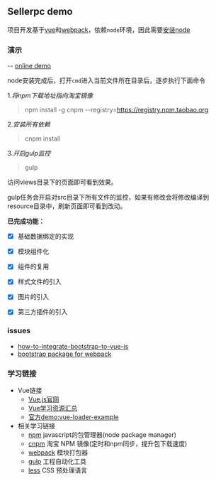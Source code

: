 ## Sellerpc demo

项目开发基于[vue](http://vuejs.org.cn/)和[webpack](https://webpack.github.io/)，依赖`node`环境，因此需要[安装node](https://nodejs.org/en/)

### 演示

-- [online demo](https://jsfiddle.net/La6jneve/1/)

node安装完成后，打开`cmd`进入当前文件所在目录后，逐步执行下面命令

1.*将npm下载地址指向淘宝镜像*

>npm install -g cnpm --registry=https://registry.npm.taobao.org

2.*安装所有依赖*

>cnpm install

3.*开启gulp监控*

>gulp



访问views目录下的页面即可看到效果。

gulp任务会开启对src目录下所有文件的监控，如果有修改会将修改编译到resource目录中，刷新页面即可看到改动。

**已完成功能：**

- [x] 基础数据绑定的实现
- [x] 模块组件化
- [x] 组件的复用
- [x] 样式文件的引入
- [x] 图片的引入
- [x] 第三方插件的引入


### issues

+   [how-to-integrate-bootstrap-to-vue-js](http://forum.vuejs.org/topic/1403/how-to-integrate-bootstrap-to-vue-js/4)
+   [bootstrap package for webpack](https://github.com/gowravshekar/bootstrap-webpack)



### 学习链接

-   Vue链接
    +   [Vue.js官网](http://vuejs.org.cn/)
    +   [Vue学习资源汇总](https://github.com/vuejs/awesome-vue#tutorials)
    +   [官方demo:vue-loader-example](https://github.com/vuejs/vue-loader-example/)
-   相关学习链接
    +   [npm](https://www.npmjs.com/) javascript的包管理器(node package manager)
    +   [cnpm](https://npm.taobao.org/) 淘宝 NPM 镜像(定时和npm同步，提升包下载速度)
    +   [webpack](https://webpack.github.io/) 模块打包器
    +   [gulp](http://gulpjs.com/) 工程自动化工具
    +   [less](http://less.bootcss.com/)  CSS 预处理语言



